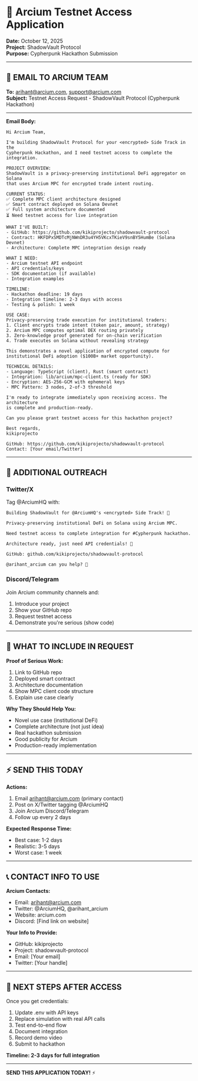 # 🔐 Arcium Testnet Access Application

**Date:** October 12, 2025  
**Project:** ShadowVault Protocol  
**Purpose:** Cypherpunk Hackathon Submission

---

## 📧 EMAIL TO ARCIUM TEAM

**To:** arihant@arcium.com, support@arcium.com  
**Subject:** Testnet Access Request - ShadowVault Protocol (Cypherpunk Hackathon)

---

**Email Body:**

```
Hi Arcium Team,

I'm building ShadowVault Protocol for your <encrypted> Side Track in the 
Cypherpunk Hackathon, and I need testnet access to complete the integration.

PROJECT OVERVIEW:
ShadowVault is a privacy-preserving institutional DeFi aggregator on Solana 
that uses Arcium MPC for encrypted trade intent routing.

CURRENT STATUS:
✅ Complete MPC client architecture designed
✅ Smart contract deployed on Solana Devnet
✅ Full system architecture documented
⏳ Need testnet access for live integration

WHAT I'VE BUILT:
- GitHub: https://github.com/kikiprojecto/shadowvault-protocol
- Contract: HKFDPxSMDTcMjNWnDR3u4YH5VKcxTKieV9snBY5HumBe (Solana Devnet)
- Architecture: Complete MPC integration design ready

WHAT I NEED:
- Arcium testnet API endpoint
- API credentials/keys
- SDK documentation (if available)
- Integration examples

TIMELINE:
- Hackathon deadline: 19 days
- Integration timeline: 2-3 days with access
- Testing & polish: 1 week

USE CASE:
Privacy-preserving trade execution for institutional traders:
1. Client encrypts trade intent (token pair, amount, strategy)
2. Arcium MPC computes optimal DEX routing privately
3. Zero-knowledge proof generated for on-chain verification
4. Trade executes on Solana without revealing strategy

This demonstrates a novel application of encrypted compute for 
institutional DeFi adoption ($100B+ market opportunity).

TECHNICAL DETAILS:
- Language: TypeScript (client), Rust (smart contract)
- Integration: lib/arcium/mpc-client.ts (ready for SDK)
- Encryption: AES-256-GCM with ephemeral keys
- MPC Pattern: 3 nodes, 2-of-3 threshold

I'm ready to integrate immediately upon receiving access. The architecture 
is complete and production-ready.

Can you please grant testnet access for this hackathon project?

Best regards,
kikiprojecto

GitHub: https://github.com/kikiprojecto/shadowvault-protocol
Contact: [Your email/Twitter]
```

---

## 📱 ADDITIONAL OUTREACH

### Twitter/X
Tag @ArciumHQ with:
```
Building ShadowVault for @ArciumHQ's <encrypted> Side Track! 🔐

Privacy-preserving institutional DeFi on Solana using Arcium MPC.

Need testnet access to complete integration for #Cypherpunk hackathon.

Architecture ready, just need API credentials! 🚀

GitHub: github.com/kikiprojecto/shadowvault-protocol

@arihant_arcium can you help? 🙏
```

### Discord/Telegram
Join Arcium community channels and:
1. Introduce your project
2. Show your GitHub repo
3. Request testnet access
4. Demonstrate you're serious (show code)

---

## 🎯 WHAT TO INCLUDE IN REQUEST

**Proof of Serious Work:**
1. Link to GitHub repo
2. Deployed smart contract
3. Architecture documentation
4. Show MPC client code structure
5. Explain use case clearly

**Why They Should Help You:**
- Novel use case (institutional DeFi)
- Complete architecture (not just idea)
- Real hackathon submission
- Good publicity for Arcium
- Production-ready implementation

---

## ⚡ SEND THIS TODAY

**Actions:**
1. Email arihant@arcium.com (primary contact)
2. Post on X/Twitter tagging @ArciumHQ
3. Join Arcium Discord/Telegram
4. Follow up every 2 days

**Expected Response Time:**
- Best case: 1-2 days
- Realistic: 3-5 days
- Worst case: 1 week

---

## 📞 CONTACT INFO TO USE

**Arcium Contacts:**
- Email: arihant@arcium.com
- Twitter: @ArciumHQ, @arihant_arcium
- Website: arcium.com
- Discord: [Find link on website]

**Your Info to Provide:**
- GitHub: kikiprojecto
- Project: shadowvault-protocol
- Email: [Your email]
- Twitter: [Your handle]

---

## 🚀 NEXT STEPS AFTER ACCESS

Once you get credentials:
1. Update .env with API keys
2. Replace simulation with real API calls
3. Test end-to-end flow
4. Document integration
5. Record demo video
6. Submit to hackathon

**Timeline: 2-3 days for full integration**

---

**SEND THIS APPLICATION TODAY!** ⚡
